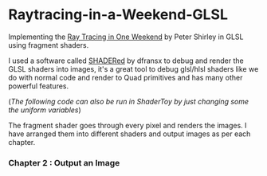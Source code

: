# Raytracing-in-a-Weekend-GLSL
Implementing the [Ray Tracing in One Weekend](https://raytracing.github.io/books/RayTracingInOneWeekend.html) by Peter Shirley in GLSL using fragment shaders.

I used a software called [SHADERed](https://github.com/dfranx/SHADERed/tree/460717edf74dcb85111b1702f64b59d304e6ac08) by dfransx to debug and render the GLSL shaders into images, it's a great tool to debug glsl/hlsl shaders like we do with normal code and render to Quad primitives and has many other powerful features.

(_The following code can also be run in ShaderToy by just changing some the uniform variables_)

The fragment shader goes through every pixel and renders the images. I have arranged them into different shaders and output images as per each chapter.

### Chapter 2 : Output an Image
